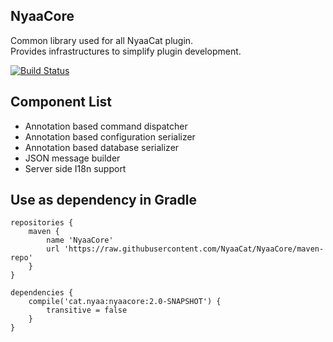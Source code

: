 ## NyaaCore
Common library used for all NyaaCat plugin.  
Provides infrastructures to simplify plugin development.

[![Build Status](https://travis-ci.org/NyaaCat/NyaaCore.svg?branch=master)](https://travis-ci.org/NyaaCat/NyaaCore)
## Component List

- Annotation based command dispatcher
- Annotation based configuration serializer
- Annotation based database serializer
- JSON message builder
- Server side I18n support

## Use as dependency in Gradle

```
repositories {
    maven {
        name 'NyaaCore'
        url 'https://raw.githubusercontent.com/NyaaCat/NyaaCore/maven-repo'
    }
}

dependencies {
    compile('cat.nyaa:nyaacore:2.0-SNAPSHOT') {
        transitive = false
    }
}
```
